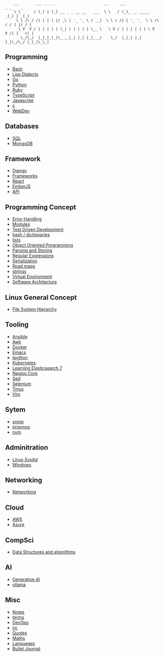 ```
    __        ___ _ _ _                      __     ___                   _ _    _
    \ \      / (_) | (_) __ _ _ __ __   ___  \ \   / (_)_ __ _____      _(_) | _(_)
     \ \ /\ / /| | | | |/ _\ | '_ '_ \ / __|  \ \ / /| | '_ '_  \ \ /\ / / | |/ / |
      \ V  V / | | | | | (_| | | | | | \__ \   \ V / | | | | | | \ V  V /| |   <| |
       \_/\_/  |_|_|_|_|\__,_|_| |_| |_|___/    \_/  |_|_| |_| |_|\_/\_/ |_|_|\_\_|
```

 ## Programming
* [Bash](Bash)
* [Lisp Dialects](lisp/clojure/clojure_index)
* [Go](Go)
* [Python](Python)
* [Ruby](Ruby)
* [TypeScript](TypeScript)
* [Javascript](javascript/Javascript_index)
* [c](c)
* [WebDev](webdev/webdev_index)

 ## Databases
* [SQL](sql/sql_index)
* [MongoDB](Databases/MongoDB)

 ## Framework 
* [Django](Django)
* [Frameworks](Frameworks/frameworks_index)
* [React](React)
* [EmberJS](EmberJS)
* [API](API/api_index)

 ## Programming Concept 
* [Error Handling](programmingConcepts/Error_handling)
* [Modules](programmingConcepts/Modules)
* [Test Driven Development](programmingConcepts/TDD)
* [hash / dictionaries](programmingConcepts/hash-dict)
* [lists](programmingConcepts/lists)
* [Object Oriented Programming](programmingConcepts/oop)
* [Parsing and Storing](programmingConcepts/parsing-storing)
* [Regular Expressions](programmingConcepts/re)
* [Serialization](programmingConcepts/serialization)
* [Road maps](programmingConcepts/roadmaps)
* [strings](programmingConcepts/strings)
* [Virtual Environment](programmingConcepts/virtual_environment)
* [Software Architecture](programmingConcepts/Software_Architecture)


 ## Linux General Concept 
* [File System Hierarchy](linuxGeneralConcepts/fhs)


 ## Tooling 
* [Ansible](Ansible)
* [Awk](awk)
* [Docker](Docker)
* [Emacs](Emacs)
* [Ipython](Python/ipython)
* [Kubernetes](kubernetes/kubernetesIndex)
* [Learning Elasticsearch 7](Elasticsearch/Learning_Elasticsearch7)
* [Nagios Core](Nagios)
* [Sed](sed)
* [Selenium](Selenium)
* [Tmux](Tmux)
* [Vim](Vim)

 ## Sytem 
* [snmp](snmp)
* [proxmox](proxmox)
* [nvm](nvm)

 ## Adminitration 
* [Linux SysAd](linux_sysad)
* [Windows](Windows)

 ## Networking 
* [Networking](Networking)

 ## Cloud 
* [AWS](AWS/awsindex)
* [Azure](Azure/AzureIndex)

 ## CompSci 
* [Data Structures and algorithms](Data_structures_and_algorithms)

 ## AI
* [Generative AI](AI/generative_ai)
* [ollama](AI/ollama)

 ## Misc
* [Notes](misc_notes|notes)
* [terms](terms)
* [DevOps](DevOps)
* [irc](irc/irc_index)
* [Quotes](Quotes)
* [Maths](Maths/Index)
* [Languages](languages/languages_index)
* [Bullet Journal](bujo)
